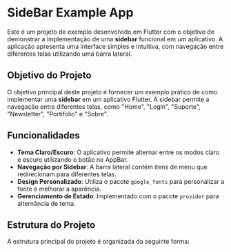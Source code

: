 # SideBar Example App

Este é um projeto de exemplo desenvolvido em Flutter com o objetivo de demonstrar a implementação de uma **sidebar** funcional em um aplicativo. A aplicação apresenta uma interface simples e intuitiva, com navegação entre diferentes telas utilizando uma barra lateral.

## Objetivo do Projeto

O objetivo principal deste projeto é fornecer um exemplo prático de como implementar uma **sidebar** em um aplicativo Flutter. A sidebar permite a navegação entre diferentes telas, como "Home", "Login", "Suporte", "Newsletter", "Portifolio" e "Sobre".

## Funcionalidades

- **Tema Claro/Escuro**: O aplicativo permite alternar entre os modos claro e escuro utilizando o botão no AppBar.
- **Navegação por Sidebar**: A barra lateral contém itens de menu que redirecionam para diferentes telas.
- **Design Personalizado**: Utiliza o pacote `google_fonts` para personalizar a fonte e melhorar a aparência.
- **Gerenciamento de Estado**: Implementado com o pacote `provider` para alternância de tema.

## Estrutura do Projeto

A estrutura principal do projeto é organizada da seguinte forma:
